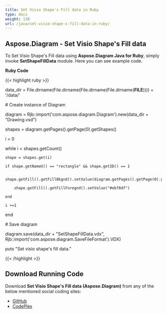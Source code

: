 ```yaml
---
title: Set Visio Shape's Fill data in Ruby
type: docs
weight: 130
url: /java/set-visio-shape-s-fill-data-in-ruby/
---
```


## **Aspose.Diagram - Set Visio Shape's Fill data**
To Set Visio Shape's Fill data using **Aspose.Diagram Java for Ruby**, simply invoke **SetShapeFillData** module. Here you can see example code.

**Ruby Code**

{{< highlight ruby >}}

 data_dir = File.dirname(File.dirname(File.dirname(File.dirname(__FILE__)))) + '/data/'

\# Create instance of Diagram

diagram = Rjb::import('com.aspose.diagram.Diagram').new(data_dir + "Drawing.vsd")

shapes = diagram.getPages().getPage(0).getShapes()

i = 0

while i < shapes.getCount()

    shape = shapes.get(i)

    if shape.getNameU() == "rectangle" && shape.getID() == 1

        shape.getFill().getFillBkgnd().setValue(diagram.getPages().getPage(0).getShapes().getShape(0).getFill().getFillBkgnd().getValue())

        shape.getFill().getFillForegnd().setValue("#ebf8df")

    end

    i +=1

end

\# Save diagram

diagram.save(data_dir + "SetShapeFillData.vdx", Rjb::import('com.aspose.diagram.SaveFileFormat').VDX)

puts "Set visio shape's fill data."

{{< /highlight >}}
## **Download Running Code**
Download **Set Visio Shape's Fill data (Aspose.Diagram)** from any of the below mentioned social coding sites:

- [GitHub](https://github.com/asposediagram/Aspose.Diagram-for-Java/blob/master/Plugins/Aspose_Diagram_Java_for_Ruby/lib/asposediagramjava/Shapes/setshapefilldata.rb)
- [CodePlex](https://asposediagramjavaruby.codeplex.com/SourceControl/latest#lib/asposediagramjava/Shapes/setshapefilldata.rb)
